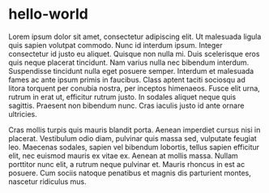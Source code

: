# hello-world

Lorem ipsum dolor sit amet, consectetur adipiscing elit. Ut malesuada ligula quis sapien volutpat commodo. Nunc id interdum ipsum. Integer consectetur id justo eu aliquet. Quisque non nulla mi. Duis scelerisque eros quis neque placerat tincidunt. Nam varius nulla nec bibendum interdum. Suspendisse tincidunt nulla eget posuere semper. Interdum et malesuada fames ac ante ipsum primis in faucibus. Class aptent taciti sociosqu ad litora torquent per conubia nostra, per inceptos himenaeos. Fusce elit urna, rutrum in erat ut, efficitur rutrum justo. In sodales aliquet neque quis sagittis. Praesent non bibendum nunc. Cras iaculis justo id ante ornare ultricies. 

Cras mollis turpis quis mauris blandit porta. Aenean imperdiet cursus nisi in placerat. Vestibulum odio diam, pulvinar quis massa sed, vulputate feugiat leo. Maecenas sodales, sapien vel bibendum lobortis, tellus sapien efficitur elit, nec euismod mauris ex vitae ex. Aenean at mollis massa. Nullam porttitor nunc elit, a rutrum neque pulvinar et. Mauris rhoncus in est ac posuere. Cum sociis natoque penatibus et magnis dis parturient montes, nascetur ridiculus mus. 